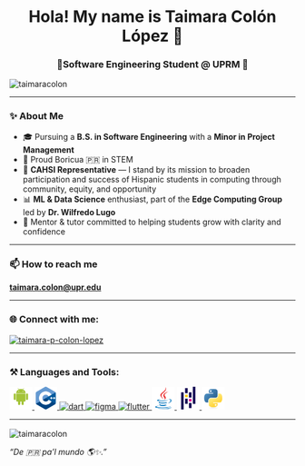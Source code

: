 <h1 align="center"> Hola! My name is Taimara Colón López 🌺</h1>
<h3 align="center">🐾Software Engineering Student @ UPRM 🐾</h3>

<p align="left">
  <img src="https://komarev.com/ghpvc/?username=taimaracolon&label=Profile%20views&color=0e75b6&style=flat" alt="taimaracolon" />
</p>

---

### ✨ About Me
- 🎓 Pursuing a **B.S. in Software Engineering** with a **Minor in Project Management**
- 🌴  Proud Boricua 🇵🇷 in STEM
- 🌟 **CAHSI Representative** — I stand by its mission to broaden participation and success of Hispanic students in computing through community, equity, and opportunity
- 📊 **ML & Data Science** enthusiast, part of the **Edge Computing Group** led by **Dr. Wilfredo Lugo**
- 🤝 Mentor & tutor committed to helping students grow with clarity and confidence

---

### 📫 How to reach me
**taimara.colon@upr.edu**

---

<h3 align="left">🌐 Connect with me:</h3>
<p align="left">
  <a href="https://linkedin.com/in/taimara-p-colon-lopez" target="blank">
    <img align="center" src="https://raw.githubusercontent.com/rahuldkjain/github-profile-readme-generator/master/src/images/icons/Social/linked-in-alt.svg" alt="taimara-p-colon-lopez" height="30" width="40" />
  </a>
</p>

---

<h3 align="left">⚒️ Languages and Tools:</h3>
<p align="left">
  <a href="https://developer.android.com" target="_blank" rel="noreferrer">
    <img src="https://raw.githubusercontent.com/devicons/devicon/master/icons/android/android-original-wordmark.svg" alt="android" width="40" height="40"/>
  </a>
  <a href="https://www.w3schools.com/cpp/" target="_blank" rel="noreferrer">
    <img src="https://raw.githubusercontent.com/devicons/devicon/master/icons/cplusplus/cplusplus-original.svg" alt="cplusplus" width="40" height="40"/>
  </a>
  <a href="https://dart.dev" target="_blank" rel="noreferrer">
    <img src="https://www.vectorlogo.zone/logos/dartlang/dartlang-icon.svg" alt="dart" width="40" height="40"/>
  </a>
  <a href="https://www.figma.com/" target="_blank" rel="noreferrer">
    <img src="https://www.vectorlogo.zone/logos/figma/figma-icon.svg" alt="figma" width="40" height="40"/>
  </a>
  <a href="https://flutter.dev" target="_blank" rel="noreferrer">
    <img src="https://www.vectorlogo.zone/logos/flutterio/flutterio-icon.svg" alt="flutter" width="40" height="40"/>
  </a>
  <a href="https://www.java.com" target="_blank" rel="noreferrer">
    <img src="https://raw.githubusercontent.com/devicons/devicon/master/icons/java/java-original.svg" alt="java" width="40" height="40"/>
  </a>
  <a href="https://pandas.pydata.org/" target="_blank" rel="noreferrer">
    <img src="https://raw.githubusercontent.com/devicons/devicon/2ae2a900d2f041da66e950e4d48052658d850630/icons/pandas/pandas-original.svg" alt="pandas" width="40" height="40"/>
  </a>
  <a href="https://www.python.org" target="_blank" rel="noreferrer">
    <img src="https://raw.githubusercontent.com/devicons/devicon/master/icons/python/python-original.svg" alt="python" width="40" height="40"/>
  </a>
</p>

---

<p>
  <img align="center" src="https://github-readme-stats.vercel.app/api/top-langs?username=taimaracolon&show_icons=true&locale=en&layout=compact&theme=radical" alt="taimaracolon" />
</p>


*“De 🇵🇷 pa’l mundo 🌎✨.”*
